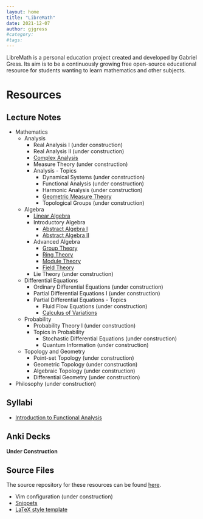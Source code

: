 ```yaml
---
layout: home
title: "LibreMath"
date: 2021-12-07
author: gjgress
#category: 
#tags: 
---
```


LibreMath is a personal education project created and developed by Gabriel Gress. Its aim is to be a continuously growing free open-source educational resource for students wanting to learn mathematics and other subjects.

# Resources

## Lecture Notes
- Mathematics
  - Analysis
    - Real Analysis I (under construction)
    - Real Analysis II (under construction)
    - [Complex Analysis](resources/ComplexAnalysis.md)
    - Measure Theory (under construction)
    - Analysis - Topics
      - Dynamical Systems (under construction)
      - Functional Analysis (under construction)
      - Harmonic Analysis (under construction)
      - [Geometric Measure Theory](resources/GMT.md)
      - Topological Groups (under construction)
  - Algebra
    - [Linear Algebra](resources/LinearAlgebra.md)
    - Introductory Algebra
      - [Abstract Algebra I](resources/AlgebraI.md)
      - [Abstract Algebra II](resources/AlgebraII.md)
    - Advanced Algebra
      - [Group Theory](resources/GroupTheory.md)
      - [Ring Theory](resources/RingTheory.md)
      - [Module Theory](resources/ModuleTheory.md)
      - [Field Theory](resources/FieldTheory.md)
    - Lie Theory (under construction)
  - Differential Equations
    - Ordinary Differential Equations (under construction)
    - Partial Differential Equations I (under construction)
    - Partial Differential Equations - Topics
      - Fluid Flow Equations (under construction)
      - [Calculus of Variations](resources/CoV.md)
  - Probability
    - Probability Theory I (under construction)
    - Topics in Probability
      - Stochastic Differential Equations (under construction)
      - Quantum Information (under construction)
  - Topology and Geometry
    - Point-set Topology (under construction)
    - Geometric Topology (under construction)
    - Algebraic Topology (under construction)
    - Differential Geometry (under construction)
- Philosophy (under construction)

## Syllabi

- [Introduction to Functional Analysis](resources/FunctionalAnalysisSyllabus.md)

## Anki Decks

**Under Construction**

## Source Files

The source repository for these resources can be found [here](https://github.com/gjgress/LibreMath).

- Vim configuration (under construction)
- [Snippets](https://github.com/gjgress/LibreMath/blob/main/Auxiliary%20Resources/snippets/tex.snippets)
- [LaTeX style template](https://github.com/gjgress/LibreMath/blob/main/Auxiliary%20Resources/texmf/tex/latex/notestemplate/notestemplate.sty)
